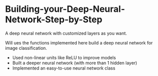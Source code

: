 # Building-your-Deep-Neural-Network-Step-by-Step
A deep neural network with customized layers as you want.

Will ues the functions implemented here build a deep neural network for image classification.

- Used non-linear units like ReLU to improve models
- Built a deeper neural network (with more than 1 hidden layer)
- Implemented an easy-to-use neural network class
